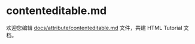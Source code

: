 contenteditable.md
===

欢迎您编辑 <a target="__blank" href="https://github.com/jaywcjlove/html-tutorial/blob/master/docs/attribute/contenteditable.md">docs/attribute/contenteditable.md</a> 文件，共建 HTML Tutorial 文档。